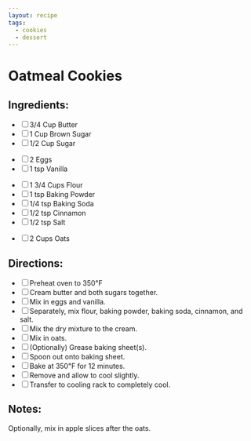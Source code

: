 ```yaml
---
layout: recipe
tags:
  - cookies
  - dessert
---
```


# Oatmeal Cookies

<section class="ingredients">
<h2>Ingredients:</h2>
<ul class="ingredient-list">
<li><label><input type="checkbox">3/4 Cup Butter</label></li>
<li><label><input type="checkbox">1 Cup Brown Sugar</label></li>
<li><label><input type="checkbox">1/2 Cup Sugar</label></li>
</ul>
<ul class="ingredient-list">
<li><label><input type="checkbox">2 Eggs</label></li>
<li><label><input type="checkbox">1 tsp Vanilla</label></li>
</ul>
<ul class="ingredient-list">
<li><label><input type="checkbox">1 3/4 Cups Flour</label></li>
<li><label><input type="checkbox">1 tsp Baking Powder</label></li>
<li><label><input type="checkbox">1/4 tsp Baking Soda</label></li>
<li><label><input type="checkbox">1/2 tsp Cinnamon</label></li>
<li><label><input type="checkbox">1/2 tsp Salt</label></li>
</ul>
<ul class="ingredient-list">
<li><label><input type="checkbox">2 Cups Oats</label></li>
</ul>
</section>
<section class="directions">
<h2>Directions:</h2>
<ul class="direction-list">
<li><label><input type="checkbox">Preheat oven to 350℉</label></li>
<li><label><input type="checkbox">Cream butter and both sugars together.</label></li>
<li><label><input type="checkbox">Mix in eggs and vanilla.</label></li>
<li><label><input type="checkbox">Separately, mix flour, baking powder, baking soda, cinnamon, and salt.</label></li>
<li><label><input type="checkbox">Mix the dry mixture to the cream.</label></li>
<li><label><input type="checkbox">Mix in oats.</label></li>
<li><label><input type="checkbox">(Optionally) Grease baking sheet(s).</label></li>
<li><label><input type="checkbox">Spoon out onto baking sheet.</label></li>
<li><label><input type="checkbox">Bake at 350℉ for 12 minutes.</label></li>
<li><label><input type="checkbox">Remove and allow to cool slightly.</label></li>
<li><label><input type="checkbox">Transfer to cooling rack to completely cool.</label></li>
</section>
<div class="notes">
<h2>Notes:</h2>
Optionally, mix in apple slices after the oats.
</section>
